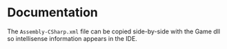 # Documentation

The `Assembly-CSharp.xml` file can be copied side-by-side with the Game dll so intellisense information appears in the IDE.